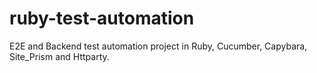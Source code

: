# ruby-test-automation
E2E and Backend test automation project in Ruby, Cucumber, Capybara, Site_Prism and Httparty.
